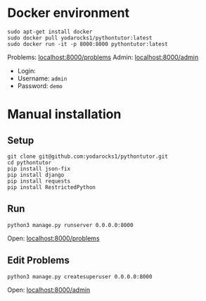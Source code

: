 # Docker environment
```
sudo apt-get install docker
sudo docker pull yodarocks1/pythontutor:latest
sudo docker run -it -p 8000:8000 pythontutor:latest
```
Problems: [localhost:8000/problems](localhost:8000/problems)
Admin: [localhost:8000/admin](localhost:8000/admin)
- Login:
 - Username: `admin`
 - Password: `demo`


# Manual installation
## Setup
```
git clone git@github.com:yodarocks1/pythontutor.git
cd pythontutor
pip install json-fix
pip install django
pip install requests
pip install RestrictedPython
```

## Run
```
python3 manage.py runserver 0.0.0.0:8000
```
Open: [localhost:8000/problems](localhost:8000/problems)

## Edit Problems
```
python3 manage.py createsuperuser 0.0.0.0:8000
```
Open: [localhost:8000/admin](localhost:8000/admin)
